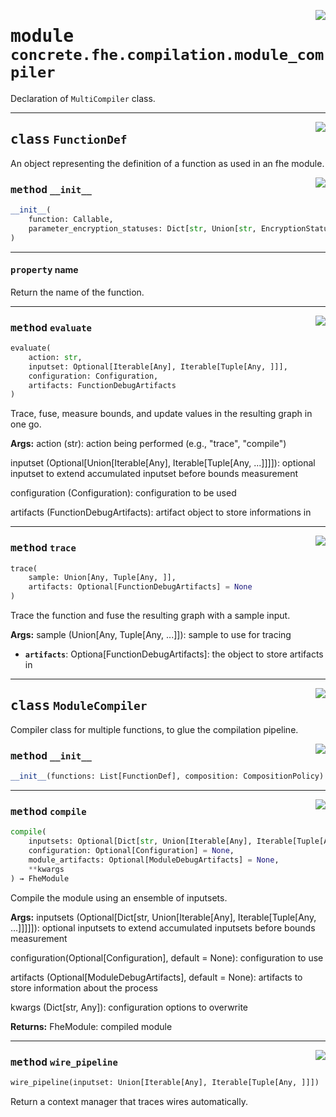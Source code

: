 <!-- markdownlint-disable -->

<a href="../../frontends/concrete-python/concrete/fhe/compilation/module_compiler.py#L0"><img align="right" style="float:right;" src="https://img.shields.io/badge/-source-cccccc?style=flat-square"></a>

# <kbd>module</kbd> `concrete.fhe.compilation.module_compiler`
Declaration of `MultiCompiler` class. 



---

<a href="../../frontends/concrete-python/concrete/fhe/compilation/module_compiler.py#L33"><img align="right" style="float:right;" src="https://img.shields.io/badge/-source-cccccc?style=flat-square"></a>

## <kbd>class</kbd> `FunctionDef`
An object representing the definition of a function as used in an fhe module. 

<a href="../../frontends/concrete-python/concrete/fhe/compilation/module_compiler.py#L48"><img align="right" style="float:right;" src="https://img.shields.io/badge/-source-cccccc?style=flat-square"></a>

### <kbd>method</kbd> `__init__`

```python
__init__(
    function: Callable,
    parameter_encryption_statuses: Dict[str, Union[str, EncryptionStatus]]
)
```






---

#### <kbd>property</kbd> name

Return the name of the function. 



---

<a href="../../frontends/concrete-python/concrete/fhe/compilation/module_compiler.py#L152"><img align="right" style="float:right;" src="https://img.shields.io/badge/-source-cccccc?style=flat-square"></a>

### <kbd>method</kbd> `evaluate`

```python
evaluate(
    action: str,
    inputset: Optional[Iterable[Any], Iterable[Tuple[Any, ]]],
    configuration: Configuration,
    artifacts: FunctionDebugArtifacts
)
```

Trace, fuse, measure bounds, and update values in the resulting graph in one go. 



**Args:**
  action (str):  action being performed (e.g., "trace", "compile") 

 inputset (Optional[Union[Iterable[Any], Iterable[Tuple[Any, ...]]]]):  optional inputset to extend accumulated inputset before bounds measurement 

 configuration (Configuration):  configuration to be used 

 artifacts (FunctionDebugArtifacts):  artifact object to store informations in 

---

<a href="../../frontends/concrete-python/concrete/fhe/compilation/module_compiler.py#L114"><img align="right" style="float:right;" src="https://img.shields.io/badge/-source-cccccc?style=flat-square"></a>

### <kbd>method</kbd> `trace`

```python
trace(
    sample: Union[Any, Tuple[Any, ]],
    artifacts: Optional[FunctionDebugArtifacts] = None
)
```

Trace the function and fuse the resulting graph with a sample input. 



**Args:**
  sample (Union[Any, Tuple[Any, ...]]):  sample to use for tracing 
 - <b>`artifacts`</b>:  Optiona[FunctionDebugArtifacts]:  the object to store artifacts in 


---

<a href="../../frontends/concrete-python/concrete/fhe/compilation/module_compiler.py#L330"><img align="right" style="float:right;" src="https://img.shields.io/badge/-source-cccccc?style=flat-square"></a>

## <kbd>class</kbd> `ModuleCompiler`
Compiler class for multiple functions, to glue the compilation pipeline. 

<a href="../../frontends/concrete-python/concrete/fhe/compilation/module_compiler.py#L340"><img align="right" style="float:right;" src="https://img.shields.io/badge/-source-cccccc?style=flat-square"></a>

### <kbd>method</kbd> `__init__`

```python
__init__(functions: List[FunctionDef], composition: CompositionPolicy)
```








---

<a href="../../frontends/concrete-python/concrete/fhe/compilation/module_compiler.py#L356"><img align="right" style="float:right;" src="https://img.shields.io/badge/-source-cccccc?style=flat-square"></a>

### <kbd>method</kbd> `compile`

```python
compile(
    inputsets: Optional[Dict[str, Union[Iterable[Any], Iterable[Tuple[Any, ]]]], NoneType] = None,
    configuration: Optional[Configuration] = None,
    module_artifacts: Optional[ModuleDebugArtifacts] = None,
    **kwargs
) → FheModule
```

Compile the module using an ensemble of inputsets. 



**Args:**
  inputsets (Optional[Dict[str, Union[Iterable[Any], Iterable[Tuple[Any, ...]]]]]):  optional inputsets to extend accumulated inputsets before bounds measurement 

 configuration(Optional[Configuration], default = None):  configuration to use 

 artifacts (Optional[ModuleDebugArtifacts], default = None):  artifacts to store information about the process 

 kwargs (Dict[str, Any]):  configuration options to overwrite 



**Returns:**
  FheModule:  compiled module 

---

<a href="../../frontends/concrete-python/concrete/fhe/compilation/module_compiler.py#L349"><img align="right" style="float:right;" src="https://img.shields.io/badge/-source-cccccc?style=flat-square"></a>

### <kbd>method</kbd> `wire_pipeline`

```python
wire_pipeline(inputset: Union[Iterable[Any], Iterable[Tuple[Any, ]]])
```

Return a context manager that traces wires automatically. 


